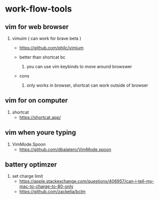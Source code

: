 # work-flow-tools

## vim for web browser
1. vimuim ( can work for brave beta )
	- https://github.com/philc/vimium

	- better than shortcat bc
		1. you can use vim keybinds to move around browswer
	- cons
		1. only works in browser, shortcat can work outside of browser

## vim for on computer
1. shortcat
	- https://shortcat.app/

## vim when youre typing
1. VimMode.Spoon
	- https://github.com/dbalatero/VimMode.spoon 

## battery optimzer
1. set charge limit
	- https://apple.stackexchange.com/questions/406957/can-i-tell-my-mac-to-charge-to-80-only
	- https://github.com/zackelia/bclm 
